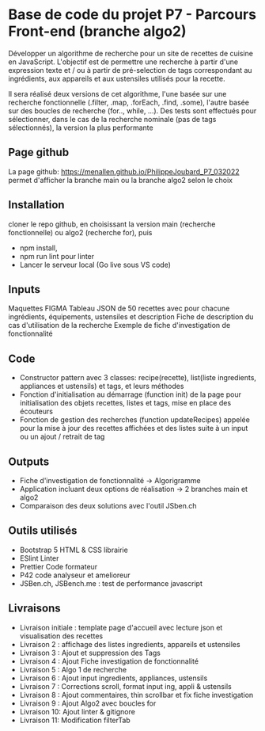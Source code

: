 # Base de code du projet P7 - Parcours Front-end (branche algo2)
Développer un algorithme de recherche pour un site de recettes de cuisine en JavaScript.
L'objectif est de permettre une recherche à partir d'une expression texte et / ou à partir de pré-selection de tags correspondant au ingrédients, aux appareils et aux ustensiles utilisés pour la recette.

Il sera réalisé deux versions de cet algorithme, l'une basée sur une recherche fonctionnelle (.filter, .map, .forEach, .find, .some), l'autre basée sur des boucles de recherche (for.., while, ...).
Des tests sont effectués pour sélectionner, dans le cas de la recherche nominale (pas de tags sélectionnés), la version la plus performante

## Page github
La page github: https://menallen.github.io/PhilippeJoubard_P7_032022 permet d'afficher la branche main ou la branche algo2 selon le choix

## Installation
cloner le repo github, en choisissant la version main (recherche fonctionnelle) ou algo2 (recherche for), puis
 - npm install,
 - npm run lint pour linter
 - Lancer le serveur local (Go live sous VS code)

## Inputs
Maquettes FIGMA
Tableau JSON de 50 recettes avec pour chacune ingrédients, équipements, ustensiles et description
Fiche de description du cas d'utilisation de la recherche
Exemple de fiche d'investigation de fonctionnalité

## Code
 - Constructor pattern avec 3 classes: recipe(recette), list(liste ingredients, appliances et ustensils) et tags, et leurs méthodes
 - Fonction d'initialisation au démarrage (function init) de la page pour initialisation des objets recettes, listes et tags, mise en place des écouteurs
 - Fonction de gestion des recherches (function updateRecipes) appelée pour la mise à jour des recettes affichées et des listes suite à un input ou un ajout / retrait de tag

## Outputs
 - Fiche d'investigation de fonctionnalité -> Algorigramme
 - Application incluant deux options de réalisation -> 2 branches main et algo2
 - Comparaison des deux solutions avec l'outil JSben.ch

## Outils utilisés
 - Bootstrap 5 HTML & CSS librairie
 - ESlint Linter
 - Prettier Code formateur
 - P42 code analyseur et amelioreur
 - JSBen.ch, JSBench.me : test de performance javascript

## Livraisons
 - Livraison initiale : template page d'accueil avec lecture json et visualisation des recettes
 - Livraison 2 : affichage des listes ingredients, appareils et ustensiles
 - Livraison 3 : Ajout et suppression des Tags
 - Livraison 4 : Ajout Fiche investigation de fonctionnalité
 - Livraison 5 : Algo 1 de recherche
 - Livraison 6 : Ajout input ingredients, appliances, ustensils
 - Livraison 7 : Corrections scroll, format input ing, appli & ustensils
 - Livraison 8 : Ajout commentaires, thin scrollbar et fix fiche investigation
 - Livraison 9 : Ajout Algo2 avec boucles for
 - Livraison 10: Ajout linter & gitignore
 - Livraison 11: Modification filterTab